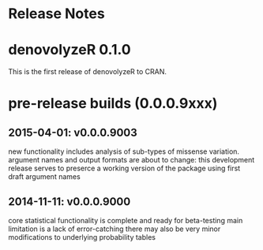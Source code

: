 # Release Notes

# denovolyzeR 0.1.0
This is the first release of denovolyzeR to CRAN.

# pre-release builds (0.0.0.9xxx)
## 2015-04-01: v0.0.0.9003
new functionality includes analysis of sub-types of missense variation.
argument names and output formats are about to change: this development release serves to preserce a working version of the package using first draft argument names

## 2014-11-11: v0.0.0.9000
core statistical functionality is complete and ready for beta-testing
main limitation is a lack of error-catching
there may also be very minor modifications to underlying probability tables
